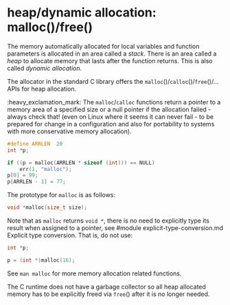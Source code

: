 # heap/dynamic allocation: malloc()/free()

The memory automatically allocated for local variables and function parameters
is allocated in an area called a *stack*. There is an area called a *heap* to
allocate memory that lasts after the function returns. This is also called
*dynamic allocation*.

The allocator in the standard C library offers the
`malloc`()/`calloc`()/`free`()/...  APIs for heap allocation.

:heavy\_exclamation\_mark: The `malloc`/`calloc` functions return a pointer to a
memory area of a specified size or a null pointer if the allocation failed -
always check that!  (even on Linux where it seems it can never fail - to be
prepared for change in a configuration and also for portability to systems with
more conservative memory allocation).

```C
#define	ARRLEN	20
int *p;

if ((p = malloc(ARRLEN * sizeof (int))) == NULL)
	err(1, "malloc");
p[0] = 99;
p[ARRLEN - 1] = 77;
```

The prototype for `malloc` is as follows:

```C
void *malloc(size_t size);
```

Note that as `malloc` returns `void *`, there is no need to explicitly type its
result when assigned to a pointer, see
#module explicit-type-conversion.md Explicit type conversion.
That is, do not use:

```C
int *p;

p = (int *)malloc(16);
```

See `man malloc` for more memory allocation related functions.

The C runtime does not have a garbage collector so all heap allocated memory
has to be explicitly freed via `free`() after it is no longer needed.
